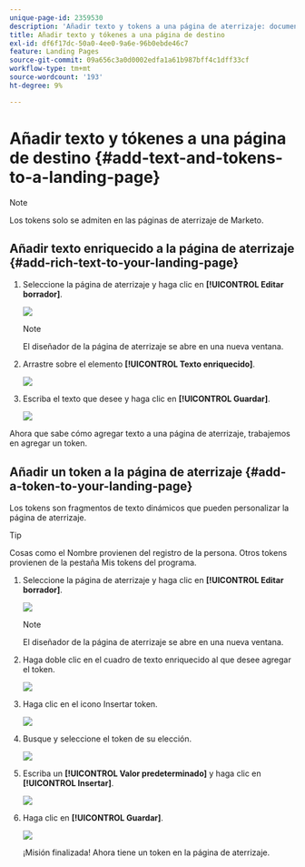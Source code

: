 ```yaml
---
unique-page-id: 2359530
description: 'Añadir texto y tokens a una página de aterrizaje: documentación de Marketo: documentación del producto'
title: Añadir texto y tókenes a una página de destino
exl-id: df6f17dc-50a0-4ee0-9a6e-96b0ebde46c7
feature: Landing Pages
source-git-commit: 09a656c3a0d0002edfa1a61b987bff4c1dff33cf
workflow-type: tm+mt
source-wordcount: '193'
ht-degree: 9%

---
```


# Añadir texto y tókenes a una página de destino {#add-text-and-tokens-to-a-landing-page}

>[!NOTE]
>
>Los tokens solo se admiten en las páginas de aterrizaje de Marketo.

## Añadir texto enriquecido a la página de aterrizaje {#add-rich-text-to-your-landing-page}

1. Seleccione la página de aterrizaje y haga clic en **[!UICONTROL Editar borrador]**.

   ![](assets/image2014-9-16-14-3a30-3a29.png)

   >[!NOTE]
   >
   >El diseñador de la página de aterrizaje se abre en una nueva ventana.

1. Arrastre sobre el elemento **[!UICONTROL Texto enriquecido]**.

   ![](assets/image2015-5-21-12-3a28-3a49.png)

1. Escriba el texto que desee y haga clic en **[!UICONTROL Guardar]**.

   ![](assets/image2015-7-8-17-3a0-3a49.png)

Ahora que sabe cómo agregar texto a una página de aterrizaje, trabajemos en agregar un token.

## Añadir un token a la página de aterrizaje {#add-a-token-to-your-landing-page}

Los tokens son fragmentos de texto dinámicos que pueden personalizar la página de aterrizaje.

>[!TIP]
>
>Cosas como el Nombre provienen del registro de la persona. Otros tokens provienen de la pestaña Mis tokens del programa.

1. Seleccione la página de aterrizaje y haga clic en **[!UICONTROL Editar borrador]**.

   ![](assets/image2014-9-16-14-3a30-3a54.png)

   >[!NOTE]
   >
   >El diseñador de la página de aterrizaje se abre en una nueva ventana.

1. Haga doble clic en el cuadro de texto enriquecido al que desee agregar el token.

   ![](assets/image2015-5-21-12-3a30-3a5.png)

1. Haga clic en el icono Insertar token.

   ![](assets/image2015-7-8-17-3a21-3a53.png)

1. Busque y seleccione el token de su elección.

   ![](assets/image2014-9-16-14-3a31-3a20.png)

1. Escriba un **[!UICONTROL Valor predeterminado]** y haga clic en **[!UICONTROL Insertar]**.

   ![](assets/image2014-9-16-14-3a31-3a29.png)

1. Haga clic en **[!UICONTROL Guardar]**.

   ![](assets/image2015-7-8-17-3a25-3a22.png)

   ¡Misión finalizada! Ahora tiene un token en la página de aterrizaje.
